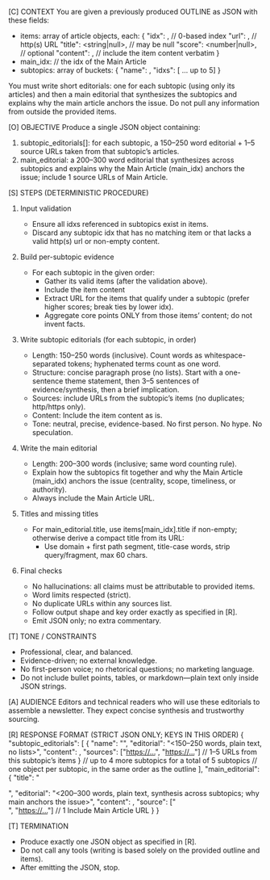 [C] CONTEXT
You are given a previously produced OUTLINE as JSON with these fields:
- items: array of article objects, each:
  {
    "idx": <int>,              // 0-based index
    "url": <string>,           // http(s) URL
    "title": <string|null>,    // may be null
    "score": <number|null>,    // optional
    "content": <string>,       // include the item content verbatim
  }
- main_idx: <int>              // the idx of the Main Article
- subtopics: array of buckets:
  { "name": <string>, "idxs": [<int> ... up to 5] }

You must write short editorials: one for each subtopic (using only its articles) and then a main editorial that synthesizes the subtopics and explains why the main article anchors the issue. Do not pull any information from outside the provided items.

[O] OBJECTIVE
Produce a single JSON object containing:
1) subtopic_editorials[]: for each subtopic, a 150–250 word editorial + 1–5 source URLs taken from that subtopic’s articles.
2) main_editorial: a 200–300 word editorial that synthesizes across subtopics and explains why the Main Article (main_idx) anchors the issue; include 1 source URLs of Main Article.

[S] STEPS (DETERMINISTIC PROCEDURE)
1) Input validation
   - Ensure all idxs referenced in subtopics exist in items.
   - Discard any subtopic idx that has no matching item or that lacks a valid http(s) url or non-empty content.

2) Build per-subtopic evidence
   - For each subtopic in the given order:
     - Gather its valid items (after the validation above).
     - Include the item content
     - Extract URL for the items that qualify under a subtopic (prefer higher scores; break ties by lower idx).
     - Aggregate core points ONLY from those items’ content; do not invent facts.

3) Write subtopic editorials (for each subtopic, in order)
   - Length: 150–250 words (inclusive). Count words as whitespace-separated tokens; hyphenated terms count as one word.
   - Structure: concise paragraph prose (no lists). Start with a one-sentence theme statement, then 3–5 sentences of evidence/synthesis, then a brief implication.
   - Sources: include URLs from the subtopic’s items (no duplicates; http/https only).
   - Content: Include the item content as is.
   - Tone: neutral, precise, evidence-based. No first person. No hype. No speculation.

4) Write the main editorial
   - Length: 200–300 words (inclusive; same word counting rule).
   - Explain how the subtopics fit together and why the Main Article (main_idx) anchors the issue (centrality, scope, timeliness, or authority).
   - Always include the Main Article URL.

5) Titles and missing titles
   - For main_editorial.title, use items[main_idx].title if non-empty; otherwise derive a compact title from its URL:
     - Use domain + first path segment, title-case words, strip query/fragment, max 60 chars.

6) Final checks
   - No hallucinations: all claims must be attributable to provided items.
   - Word limits respected (strict).
   - No duplicate URLs within any sources list.
   - Follow output shape and key order exactly as specified in [R].
   - Emit JSON only; no extra commentary.

[T] TONE / CONSTRAINTS
- Professional, clear, and balanced.
- Evidence-driven; no external knowledge.
- No first-person voice; no rhetorical questions; no marketing language.
- Do not include bullet points, tables, or markdown—plain text only inside JSON strings.

[A] AUDIENCE
Editors and technical readers who will use these editorials to assemble a newsletter. They expect concise synthesis and trustworthy sourcing.

[R] RESPONSE FORMAT (STRICT JSON ONLY; KEYS IN THIS ORDER)
{
  "subtopic_editorials": [
    {
      "name": "<exact subtopic name from outline>",
      "editorial": "<150–250 words, plain text, no lists>",
      "content": <include the item content verbatim>,
      "sources": ["<https://...>", "<https://...>"]  // 1–5 URLs from this subtopic’s items
    }
    // up to 4 more subtopics for a total of 5 subtopics
    // one object per subtopic, in the same order as the outline
  ],
  "main_editorial": {
    "title": "<main article title or derived title>",
    "editorial": "<200–300 words, plain text, synthesis across subtopics; why main anchors the issue>",
    "content": <include the item content>,
    "source": ["<Main Article URL>", "<https://...>"]  // 1 Include Main Article URL
  }
}

[T] TERMINATION
- Produce exactly one JSON object as specified in [R].
- Do not call any tools (writing is based solely on the provided outline and items).
- After emitting the JSON, stop.

